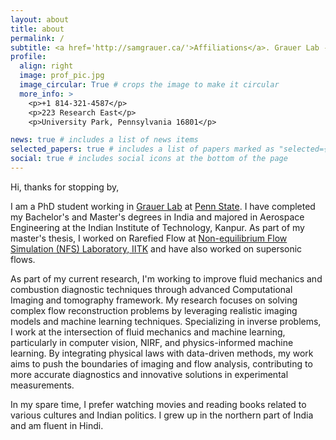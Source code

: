 ```yaml
---
layout: about
title: about
permalink: /
subtitle: <a href='http://samgrauer.ca/'>Affiliations</a>. Grauer Lab - Pennsylvania State University
profile:
  align: right
  image: prof_pic.jpg
  image_circular: True # crops the image to make it circular
  more_info: >
    <p>+1 814-321-4587</p>
    <p>223 Research East</p>
    <p>University Park, Pennsylvania 16801</p>

news: true # includes a list of news items
selected_papers: true # includes a list of papers marked as "selected={true}"
social: true # includes social icons at the bottom of the page
---
```


Hi, thanks for stopping by,

I am a PhD student working in [Grauer Lab](http://samgrauer.ca/) at [Penn State](https://www.me.psu.edu/). I have completed my Bachelor's and Master's degrees in India and majored in Aerospace Engineering at the Indian Institute of Technology, Kanpur. As part of my master's thesis, I worked on Rarefied Flow at [Non-equilibrium Flow Simulation (NFS) Laboratory, IITK](https://home.iitk.ac.in/~rkm/) and have also worked on supersonic flows.

As part of my current research, I'm working to improve fluid mechanics and combustion diagnostic techniques through advanced Computational Imaging and tomography framework. My research focuses on solving complex flow reconstruction problems by leveraging realistic imaging models and machine learning techniques. Specializing in inverse problems, I work at the intersection of fluid mechanics and machine learning, particularly in computer vision, NIRF, and physics-informed machine learning. By integrating physical laws with data-driven methods, my work aims to push the boundaries of imaging and flow analysis, contributing to more accurate diagnostics and innovative solutions in experimental measurements. 

In my spare time, I prefer watching movies and reading books related to various cultures and Indian politics. I grew up in the northern part of India and am fluent in Hindi. 
